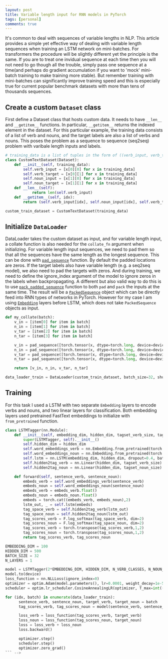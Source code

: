 ```yaml
---
layout: post
title: Variable length input for RNN models in PyTorch
tags: [personal]
comments: true
---
```





<!-- **Here is some bold text** -->
It's common to deal with sequences of variable lengths in NLP. This article provides a simple yet effective way of dealing with variable length sequences when training an LSTM network on mini-batches. For transformers the procedure will be slightly different yet the principle is the same. If you are to treat one invidual sequence at each time then you will not need to go though all the trouble, simply pass one sequence at a time(and perhaps do gradient accumulation if you want to 'mock' mini-batch training to make training more stable). But remember training with mini-batches can significantly improve training speed and this is especially true for current popular benchmark datasets with more than tens of thousands sequences.

## Create a custom `Dataset` class

First define a Dataset class that hosts custom data. It needs to have `__len__` and `__getitem__` functions. In particular, `__getitem__` returns the indexed element in the dataset. For this particular example, the training data consists of a list of verb and nouns, and the target labels are also a list of verbs and nouns. This poses the problem as a sequence to sequence (seq2seq) problem with varibale length inputs and labels.

<!-- | data | input | label |
| :------ |:--- | :--- |
| 1 | cut tomoto, cut tomato, add tomato, ... | cut tomoto, cut tomato, cut tomato,... |
| 2 | cut cucumber, cut onion, ... | cut tomato, cut onion, ... |
| 3 | grate cheese, grate cheese, peel onion,... | cut cheese, cut cheese, peel onion,... |
| ... | ... | ... |

<!-- ```
data 1: cut tomoto - > cut cucumber
data 2: peel onion - > 
``` -->
```python
# training_data is a list of tuples in the form of ((verb_input, verb_target),(noun_input, noun_target))
class CustomTextDataset(Dataset):
    def __init__(self, training_data):
        self.verb_input = [x[0][0] for x in training_data]
        self.verb_target = [x[0][1] for x in training_data]
        self.noun_input = [x[1][0] for x in training_data]
        self.noun_target = [x[1][1] for x in training_data]
    def __len__(self):
            return len(self.verb_input)
    def __getitem__(self, idx):
        return (self.verb_input[idx], self.noun_input[idx], self.verb_target[idx], self.noun_target[idx])

custom_train_dataset = CustomTextDataset(training_data)
```

## Initialize `DataLoader`
DataLoader takes the custom dataset as input, and for variable length input, a collate function is also needed for the `collate_fn` argument when initializing. For variable length input sequences, we need to pad them so that all the sequences have the same length as the longest sequence. This can be done with [`pad_sequence`](https://pytorch.org/docs/stable/generated/torch.nn.utils.rnn.pad_sequence.html) function. By default the padded locations are zeros. If the target labels also have variable length (e.g. a seq2seq model), we also need to pad the targets with zeros. And during training, we need to define the ignore_index argument of the model to ignore zeros in the labels when backpropagating. A different but also valid way to do this is to use [`pack_padded_sequence`](https://pytorch.org/docs/stable/generated/torch.nn.utils.rnn.pack_padded_sequence.html) function to both `pad` and `pack` the inputs at the same time. The result will be a [`PackedSequence`](https://pytorch.org/docs/stable/generated/torch.nn.utils.rnn.PackedSequence.html#torch.nn.utils.rnn.PackedSequence) object which can be directly feed into RNN types of networks in PyTorch. However for my case I am using [`Embedding`](https://pytorch.org/docs/stable/generated/torch.nn.Embedding.html) layers before LSTM, which does not take `PackedSequence` objects as input.

```python
def my_collate(batch):
    v_in = [item[0] for item in batch]
    n_in = [item[1] for item in batch]
    v_tar = [item[2] for item in batch]
    n_tar = [item[3] for item in batch]

    v_in = pad_sequence([torch.tensor(x, dtype=torch.long, device=device) for x in v_in],batch_first=True)
    n_in = pad_sequence([torch.tensor(x, dtype=torch.long, device=device) for x in n_in],batch_first=True)
    v_tar = pad_sequence([torch.tensor(x, dtype=torch.long, device=device) for x in v_tar],batch_first=True)
    n_tar = pad_sequence([torch.tensor(x, dtype=torch.long, device=device) for x in n_tar],batch_first=True)

    return [v_in, n_in, v_tar, n_tar]

data_loader_train = DataLoader(custom_train_dataset, batch_size=32, shuffle=False, collate_fn=my_collate)
```
## Training
For this task I used a LSTM with two separate `Embedding` layers to encode verbs and nouns, and two linear layers for classification. Both embedding layers used pretrained FastText embeddings to initialize with `from_pretrained` function.

```python
class LSTMTagger(nn.Module):
    def __init__(self, embedding_dim, hidden_dim, tagset_verb_size, tagset_noun_size):#, vocab_size, tagset_size):
        super(LSTMTagger, self).__init__()
        self.hidden_dim = hidden_dim
        self.word_embeddings_verb = nn.Embedding.from_pretrained(torch.tensor(embedding_verb_matrix), freeze=False)
        self.word_embeddings_noun = nn.Embedding.from_pretrained(torch.tensor(embedding_noun_matrix), freeze=False)
        self.lstm = nn.LSTM(embedding_dim, hidden_dim, dropout=0.4, batch_first=True, num_layers=1)
        self.hidden2tag_verb = nn.Linear(hidden_dim, tagset_verb_size)
        self.hidden2tag_noun = nn.Linear(hidden_dim, tagset_noun_size)

    def forward(self, sentence_verb, sentence_noun):
        embeds_verb = self.word_embeddings_verb(sentence_verb)
        embeds_noun = self.word_embeddings_noun(sentence_noun)
        embeds_verb = embeds_verb.float()
        embeds_noun = embeds_noun.float()
        embeds = torch.cat((embeds_verb, embeds_noun),2)
        lstm_out, _ = self.lstm(embeds)
        tag_space_verb = self.hidden2tag_verb(lstm_out)
        tag_space_noun = self.hidden2tag_noun(lstm_out)
        tag_scores_verb = F.log_softmax(tag_space_verb, dim=2)
        tag_scores_noun = F.log_softmax(tag_space_noun, dim=2)
        tag_scores_verb = torch.transpose(tag_scores_verb,1,2)
        tag_scores_noun = torch.transpose(tag_scores_noun,1,2)
        return tag_scores_verb, tag_scores_noun

EMBEDDING_DIM = 100
HIDDEN_DIM = 500
BATCH_SIZE = 32
N_LAYERS = 1

model = LSTMTagger(2*EMBEDDING_DIM, HIDDEN_DIM, N_VERB_CLASSES, N_NOUN_CLASSES)
model.to(device)
loss_function = nn.NLLLoss(ignore_index=0)
optimizer = optim.Adam(model.parameters(), lr=0.0001, weight_decay=1e-5)
scheduler = optim.lr_scheduler.CosineAnnealingLR(optimizer, T_max=int((len(training_data)/BATCH_SIZE)*N_EPOCH))

for (idx, batch) in enumerate(data_loader_train):
      sentence_verb, sentence_noun, target_verb, target_noun = batch
      tag_scores_verb, tag_scores_noun = model(sentence_verb, sentence_noun)

      loss_verb = loss_function(tag_scores_verb, target_verb)
      loss_noun = loss_function(tag_scores_noun, target_noun)
      loss = loss_verb + loss_noun
      loss.backward()

      optimizer.step()
      scheduler.step()
      optimizer.zero_grad()
``` -->

